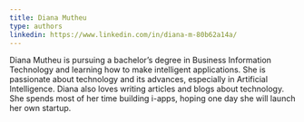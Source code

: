 ```yaml
---
title: Diana Mutheu
type: authors
linkedin: https://www.linkedin.com/in/diana-m-80b62a14a/
---
```

Diana Mutheu is pursuing a bachelor’s degree in Business Information Technology and learning how to make intelligent applications. She is passionate about technology and its advances, especially in Artificial Intelligence. Diana also loves writing articles and blogs about technology. She spends most of her time building i-apps, hoping one day she will launch her own startup.
